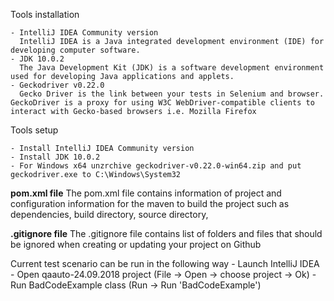 Tools installation

    - IntelliJ IDEA Community version
      IntelliJ IDEA is a Java integrated development environment (IDE) for developing computer software.
    - JDK 10.0.2
      The Java Development Kit (JDK) is a software development environment used for developing Java applications and applets.
    - Geckodriver v0.22.0
      Gecko Driver is the link between your tests in Selenium and browser. GeckoDriver is a proxy for using W3C WebDriver-compatible clients to interact with Gecko-based browsers i.e. Mozilla Firefox

Tools setup

    - Install IntelliJ IDEA Community version
    - Install JDK 10.0.2
    - For Windows x64 unzrchive geckodriver-v0.22.0-win64.zip and put geckodriver.exe to C:\Windows\System32

**pom.xml file**
The pom.xml file contains information of project and configuration information for the maven to build the project such as dependencies, build directory, source directory,

**.gitignore file**
The .gitignore file contains list of folders and files that should be ignored when creating or updating your project on Github

Current test scenario can be run in the following way
    - Launch IntelliJ IDEA
    - Open qaauto-24.09.2018 project (File -> Open -> choose project -> Ok)
    - Run BadCodeExample class (Run -> Run 'BadCodeExample')
